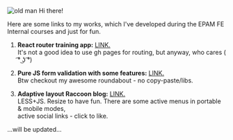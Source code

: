 
![old man](https://memepedia.ru/wp-content/uploads/2016/03/hide-the-pain-harold.jpg)
Hi there!

Here are some links to my works, which I've developed during the EPAM FE Internal courses and just for fun.

1. <b>React router training app:</b> <a href="https://austdm.github.io">LINK.</a></br>
It's not a good idea to use gh pages for routing, but anyway, who cares ( ͡° ͜ʖ ͡°)

2. <b>Pure JS form validation with some features:</b> <a href="https://austdm.github.io/internalCourse-form_validation/">LINK.</a></br>
Btw checkout my awesome roundabout - no copy-paste/libs.

3. <b>Adaptive layout Raccoon blog:</b> <a href="https://austdm.github.io/adaptive_layout/">LINK.</a></br>
LESS+JS. Resize to have fun. There are some active menus in portable & mobile modes, </br>
active social links - click to like.

...will be updated...
